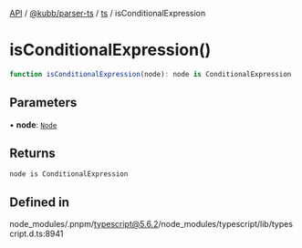 [API](../../../../../packages.md) / [@kubb/parser-ts](../../../index.md) / [ts](../index.md) / isConditionalExpression

# isConditionalExpression()

```ts
function isConditionalExpression(node): node is ConditionalExpression
```

## Parameters

• **node**: [`Node`](../interfaces/Node.md)

## Returns

`node is ConditionalExpression`

## Defined in

node\_modules/.pnpm/typescript@5.6.2/node\_modules/typescript/lib/typescript.d.ts:8941
